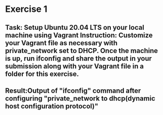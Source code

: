 # Exercise 1
## Task: Setup Ubuntu 20.04 LTS on your local machine using Vagrant Instruction: Customize your Vagrant file as necessary with private_network set to DHCP. Once the machine is up, run ifconfig and share the output in your submission along with your Vagrant file in a folder for this exercise.
## Result:Output of "ifconfig" command after configuring "private_network to dhcp(dynamic host configuration protocol)"
